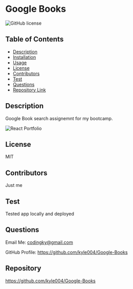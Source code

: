  # **Google Books**
  
  ![GitHub license](https://img.shields.io/badge/license-MIT-blue.svg)

  ## Table of Contents
  * [Description](#description)
  * [Installation](#installation)
  * [Usage](#usage)
  * [License](#license)
  * [Contributors](#contributors)
  * [Test](#test)
  * [Questions](#questions)
  * [Repository Link](#repository)
  
  ## Description
  Google Book search assignemnt for my bootcamp.

![React Portfolio](src/assets/img/PortfolioIMG.png)
  ## License
  MIT

  
  ## Contributors
  Just me

  ## Test
  Tested app locally and deployed

  ## Questions
  Email Me: codingky@gmail.com
  
  GitHub Profile: <https://github.com/kyle004/Google-Books>

  ## Repository
  https://github.com/kyle004/Google-Books
